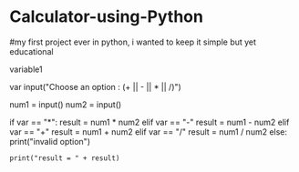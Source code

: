 # Calculator-using-Python
#my first project ever in python, i wanted to keep it simple but yet educational

variable1

var input("Choose an option : (+ || - || * || /)")

num1 = input()
num2 = input()

if var == "*":
   result = num1 * num2
elif var == "-"
    result = num1 - num2
elif var == "+"
    result = num1 + num2
elif var == "/"
    result = num1 / num2
else:
    print("invalid option")
    
    print("result = " + result)
    
    
